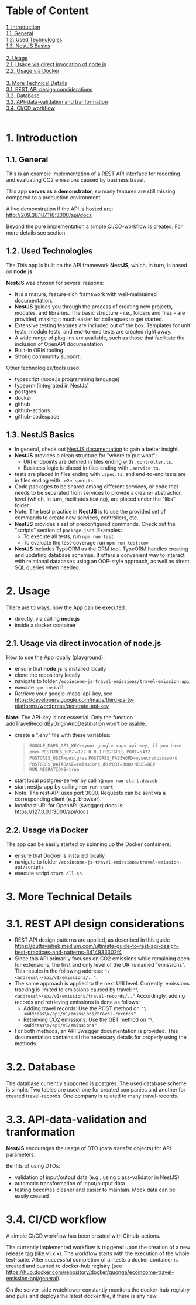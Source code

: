 # Table of Content
[1. Introduction](#Introduction)<br>
[1.1. General](#General)<br>
[1.2. Used Technologies](#UsedTechnologies)<br>
[1.3. NestJS Basics](#NestJSBasics)<br>
<br>
[2. Usage](#Usage)<br>
[2.1. Usage via direct invocation of node.js](#UsageViaDirectInvocationOfNode)<br>
[2.2. Usage via Docker](#UsageViaDocker)<br>
<br>
[3. More Technical Details](#MoreTechnicalDetails)<br>
[3.1. REST API design considerations](#RESTAPIDesign)<br>
[3.2. Database](#Database)<br>
[3.3. API-data-validation and tranformation](#APIDataValidation)<br>
[3.4. CI/CD workflow](#CICDWorkflow)<br>
<br>

<a name="Introduction"></a>
# 1. Introduction

<a name="General"></a>
## 1.1. General

This is an example implementation of a REST API interface for recording and evaluating CO2 emissions caused by business travel.

This app **serves as a demonstrator**, so many features are still missing compared to a production environment.  

A live demonstration if the API is hosted are:<br>http://209.38.187.116:3000/api/docs 

Beyond the pure implementation a simple CI/CD-workflow is created. For more details see section.

<a name="UsedTechnologies"></a>
## 1.2. Used Technologies
The This app is built on the API framework **NestJS**, which, in turn, is based on **node.js**.

**NestJS** was chosen for several reasons:
- It is a mature, feature-rich framework with well-maintained documentation.
-  **NestJS** guides you through the process of creating new projects, modules, and libraries. The basic structure - i.e., folders and files - are provided, making it much easier for colleagues to get started.
- Extensive testing features are included out of the box. Templates for unit tests, module tests, and end-to-end tests are created right away.
- A wide range of plug-ins are available, such as those that facilitate the inclusion of OpenAPI documentation.
- Built-in ORM tooling.
- Strong community support.  

Other technologies/tools used:
- typescript (node.js programming language)
- typeorm (integrated in NestJs)
- postgres
- docker
- github
- github-actions
- github-codespace

<a name="NestJSBasics"></a>
## 1.3. NestJS Basics

- In general, check out [NestJS documentation](https://docs.nestjs.com/) to gain a better insight.
-  **NestJS** provides a clean structure for "where to put what":
    - URI endpoints are defined in files ending with `.controller.ts`.
    - Business logic is placed in files ending with `.service.ts`.
- tests are placed in files ending with `.spec.ts`, and end-to-end tests are in files ending with `.e2e-spec.ts`.
- Code packages to be shared among different services, or code that needs to be separated from services to provide a cleaner abstraction level (which, in turn, facilitates testing), are placed under the "libs" folder.
- Note: The best practice in **NestJS** is to use the provided set of commands to create new services, controllers, etc.
-  **NestJS** provides a set of preconfigured commands. Check out the "scripts" section of `package.json`. Examples:
    - To execute all tests, run `npm run test`
    - To evaluate the test-coverage run `npm run test:cov`
-  **NestJS** includes TypeORM as the ORM tool. TypeORM handles creating and updating database schemas. It offers a convenient way to interact with relational databases using an OOP-style approach, as well as direct SQL queries when needed.

<a name="Usage"></a>
# 2. Usage
There are to ways, how the App can be executed.
- directly, via calling **node.js**
- inside a docker container

<a name="UsageViaDirectInvocationOfNode"></a>
## 2.1. Usage via direct invocation of **node.js**

How to use the App locally (playground):
- ensure that **node.js** is installed locally
- clone the repository locally
- navigate to folder `/ecoincome-js-travel-emissions/travel-emission-api`
- execute `npm install`
- Retrieve your google-maps-api-key, see https://developers.google.com/maps/third-party-platforms/wordpress/generate-api-key<br>

**Note:** The API-key is not essential. Only the function addTravelRecordByOriginAndDestination won't be usable.

- create a ".env" file with these variables:
	> `GOOGLE_MAPS_API_KEY=<your google maps api key, if you have one>`
	> `POSTGRES_HOST=127.0.0.1`
	> `POSTGRES_PORT=5432`
	> `POSTGRES_USER=postgres`
	> `POSTGRES_PASSWORD=mysecretpassword`
	> `POSTGRES_DATABASE=emissions_db`
	> `PORT=3000`
	> `MODE=DEV`
	> `RUN_MIGRATIONS=true`
- start local postgres-server by calling `npm run start:dev:db`
- start nestjs-app by calling `npm run start`
- Note: The rest-API uses port 3000. Requests can be sent via a corresponding client (e.g. browser).
- localhost URI for OpenAPI (swagger) docs is: https://127.0.0.1:3000/api/docs

<a name="UsageViaDocker"></a>
## 2.2. Usage via Docker
The app can be easily started by spinning up the Docker containers:
- ensure that Docker is installed locally
- navigate to folder `/ecoincome-js-travel-emissions/travel-emission-api/scripts`
- execute script `start-all.sh`
  

<a name="MoreTechnicalDetails"></a>
# 3. More Technical Details

<a name="RESTAPIDesign"></a>
# 3.1. REST API design considerations

- REST API design patterns are applied, as described in this guide https://duttavishek.medium.com/ultimate-guide-to-rest-api-design-best-practices-and-patterns-3414933302f4
- Since this API primarily focuses on CO2 emissions while remaining open for extensions, the first and only level of the URI is named "emissions". This results in the following address: `"\<address\>/api/v1/emissions/.."`.
- The same approach is applied to the next URI level. Currently, emissions tracking is limited to emissions caused by travel: `"\<address\>/api/v1/emissions/travel-records/.."`
 Accordingly, adding records and retrieving emissions is done as follows:
    - Adding travel records: Use the POST method on  `"\<address\>/api/v1/emissions/travel-records"`
    - Retrieving CO2 emissions: Use the GET method on `"\<address\>/api/v1/emissions"`
- For both methods, an API Swagger documentation is provided. This documentation contains all the necessary details for properly using the methods.

<a name="Database"></a>
# 3.2. Database

The database currently supported is postgres.
The used database scheme is simple. Two tables are used: one for created companies and another for created travel-records. One company is related to many travel-records.

<a name="APIDataValidation"></a>
# 3.3. API-data-validation and tranformation

**NestJS** encourages the usage of DTO (data transfer objects) for API-parameters.

Benfits of using DTOs:
- validation of input/output data (e.g., using class-validator in NestJS)
- automatic transformation of input/output data
- testing becomes cleaner and easier to maintain. Mock data can be easily created


<a name="CICDWorkflow"></a>
# 3.4. CI/CD workflow

A simple CI/CD workflow has been created with Github-actions.

The currently implemented workflow is triggered upon the creation of a new release tag (like v1.x.x). The workflow starts with the execution of the whole test-suite. After successful completion of all tests a docker container is created and pushed to docker-hub registry (see https://hub.docker.com/repository/docker/guonga/ecoincome-travel-emission-api/general).

On the server-side watchtower constantly monitors the docker-hub-registry and pulls and deploys the latest docker file, if there is any new.